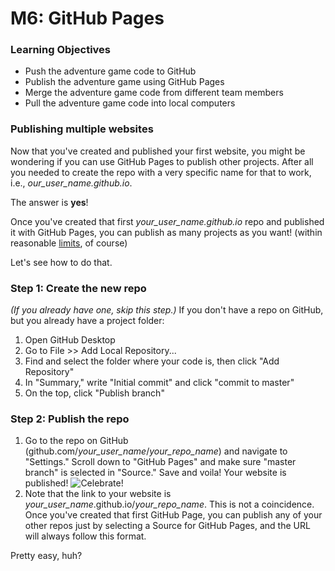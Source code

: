 # M6: GitHub Pages

### Learning Objectives

- Push the adventure game code to GitHub
- Publish the adventure game using GitHub Pages
- Merge the adventure game code from different team members
- Pull the adventure game code into local computers

### Publishing multiple websites
Now that you've created and published your first website, you might be wondering if you can use GitHub Pages to publish other projects. After all you needed to create the repo with a very specific name for that to work, i.e., _our_user_name.github.io_.

The answer is __yes__!

Once you've created that first _your_user_name.github.io_ repo and published it with GitHub Pages, you can publish as many projects as you want! (within reasonable [limits](help.github.com/articles/what-is-github-pages/), of course)

Let's see how to do that.

### Step 1: Create the new repo
_(If you already have one, skip this step.)_
If you don't have a repo on GitHub, but you already have a project folder:

1. Open GitHub Desktop
2. Go to File >> Add Local Repository...
3. Find and select the folder where your code is, then click "Add Repository"
4. In "Summary," write "Initial commit" and click "commit to master"
5. On the top, click "Publish branch"

### Step 2: Publish the repo
1. Go to the repo on GitHub (github.com/_your_user_name_/_your_repo_name_) and navigate to "Settings." Scroll down to "GitHub Pages" and make sure "master branch" is selected in "Source." Save and voila! Your website is published!
![Celebrate!](https://media.giphy.com/media/NXp9HM6YeuS0U/giphy.gif)
2. Note that the link to your website is _your_user_name_.github.io/_your_repo_name_. This is not a coincidence. Once you've created that first GitHub Page, you can publish any of your other repos just by selecting a Source for GitHub Pages, and the URL will always follow this format.

Pretty easy, huh?